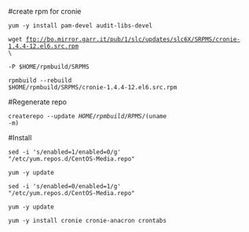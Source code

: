 #create rpm for cronie

<code>yum -y install pam-devel audit-libs-devel</code>


<code>wget ftp://bo.mirror.garr.it/pub/1/slc/updates/slc6X/SRPMS/cronie-1.4.4-12.el6.src.rpm \ </code>

<code>-P $HOME/rpmbuild/SRPMS</code>

<code>rpmbuild --rebuild $HOME/rpmbuild/SRPMS/cronie-1.4.4-12.el6.src.rpm</code>

#Regenerate repo

<code>createrepo --update $HOME/rpmbuild/RPMS/$(uname -m)</code>

#Install

<code>sed -i 's/enabled=1/enabled=0/g' "/etc/yum.repos.d/CentOS-Media.repo"</code>

<code>yum -y update</code>

<code>sed -i 's/enabled=0/enabled=1/g' "/etc/yum.repos.d/CentOS-Media.repo"</code>

<code>yum -y update</code>

<code>yum -y install cronie cronie-anacron crontabs</code>
